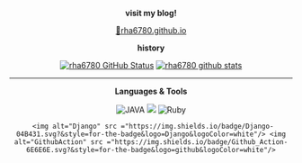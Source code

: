 
<div align="center" style="text-align:center">

 **visit my blog!**
 
 [📘rha6780.github.io](https://rha6780.github.io/)

 **history**
 


 [![rha6780 GitHub Status](https://github-readme-stats.vercel.app/api?username=rha6780)](https://github.com/rha6780/github-readme-stats) [![rha6780 github stats](https://github-readme-stats.vercel.app/api/top-langs/?username=rha6780&show_icons=true&hide_border=true&title_color=004386&icon_color=004386&layout=compact)](https://github.com/rha6780)


 
 ---
 
**Languages & Tools**

  <img alt="JAVA" src ="https://img.shields.io/badge/JAVA-FAAC58.svg?&style=for-the-badge&logo=JAVA&logoColor=black"/> <img src="https://img.shields.io/badge/Python-3776AB?style=for-the-badge&logo=Python&logoColor=white"> <img alt="Ruby" src ="https://img.shields.io/badge/Ruby-FA5858.svg?&style=for-the-badge&logo=Ruby&logoColor=white"/>
  
     <img alt="Django" src ="https://img.shields.io/badge/Django-04B431.svg?&style=for-the-badge&logo=Django&logoColor=white"/> <img alt="GithubAction" src ="https://img.shields.io/badge/Github_Action-6E6E6E.svg?&style=for-the-badge&logo=github&logoColor=white"/>



   
</div>
